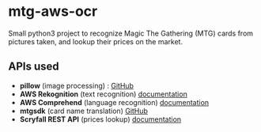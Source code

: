 # mtg-aws-ocr
Small python3 project to recognize Magic The Gathering (MTG) cards from pictures taken, and lookup their prices on the market.  

## APIs used
* **pillow** (image processing) : [GitHub](https://github.com/python-pillow/Pillow)
* **AWS Rekognition** (text recognition) [documentation](https://docs.aws.amazon.com/rekognition/latest/dg/getting-started.html)
* **AWS Comprehend** (language recognition) [documentation](https://docs.aws.amazon.com/comprehend/latest/dg/getting-started.html)
* **mtgsdk** (card name translation) [GitHub](https://github.com/MagicTheGathering/mtg-sdk-python)
* **Scryfall REST API** (prices lookup) [documentation](https://scryfall.com/docs/api)
